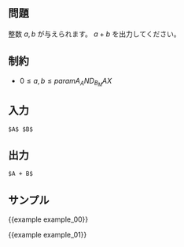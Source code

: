 問題
---------

整数 $a, b$ が与えられます。 $a + b$ を出力してください。

制約
---------

- $0 \leq a, b \leq {{param A_AND_B_MAX}}$


入力
---------

```
$A$ $B$
```

出力
---------

```
$A + B$
```

サンプル
---------

{{example example_00}}

{{example example_01}}
